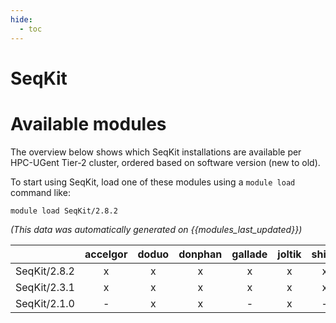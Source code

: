 ```yaml
---
hide:
  - toc
---
```


SeqKit
======

# Available modules


The overview below shows which SeqKit installations are available per HPC-UGent Tier-2 cluster, ordered based on software version (new to old).

To start using SeqKit, load one of these modules using a `module load` command like:

```shell
module load SeqKit/2.8.2
```

*(This data was automatically generated on {{modules_last_updated}})*  

| |accelgor|doduo|donphan|gallade|joltik|shinx|skitty|
| :---: | :---: | :---: | :---: | :---: | :---: | :---: | :---: |
|SeqKit/2.8.2|x|x|x|x|x|x|x|
|SeqKit/2.3.1|x|x|x|x|x|x|x|
|SeqKit/2.1.0|-|x|x|-|x|-|x|
